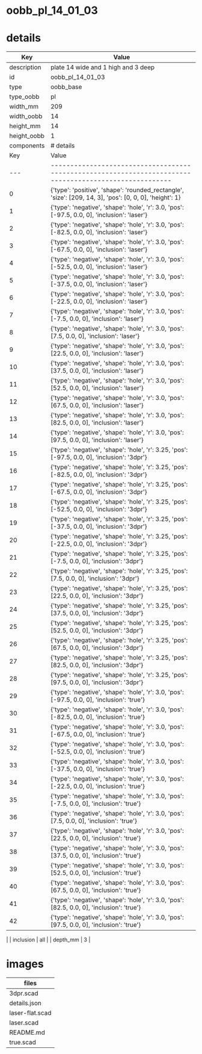 # oobb_pl_14_01_03
# details
| Key         | Value                                                                                                                                                                                                                                                                                                                                                                                                                                                                                                                                                                                                                                                                                                                                                                                                                                                                                                                                                                                                                                                                                                                                                                                                                                                                                                                                                                                                                                                                                                                                                                                                                                                                                                                                                                                                                                                                                                                                                                                                                                                                                                                                                                                                                                                                                                                                                                                                                                                                                                                                                                                                                                                                                                                                                                                                                                                                                                                                                                                                                                                                                                                                                                                                                                                                                                                                                                                                                                                                                                                                                                                                                                                                                                                                                                                                                                                                                                                                                                                                                                                                                                                                                                                                                  |
| ----------- | ---------------------------------------------------------------------------------------------------------------------------------------------------------------------------------------------------------------------------------------------------------------------------------------------------------------------------------------------------------------------------------------------------------------------------------------------------------------------------------------------------------------------------------------------------------------------------------------------------------------------------------------------------------------------------------------------------------------------------------------------------------------------------------------------------------------------------------------------------------------------------------------------------------------------------------------------------------------------------------------------------------------------------------------------------------------------------------------------------------------------------------------------------------------------------------------------------------------------------------------------------------------------------------------------------------------------------------------------------------------------------------------------------------------------------------------------------------------------------------------------------------------------------------------------------------------------------------------------------------------------------------------------------------------------------------------------------------------------------------------------------------------------------------------------------------------------------------------------------------------------------------------------------------------------------------------------------------------------------------------------------------------------------------------------------------------------------------------------------------------------------------------------------------------------------------------------------------------------------------------------------------------------------------------------------------------------------------------------------------------------------------------------------------------------------------------------------------------------------------------------------------------------------------------------------------------------------------------------------------------------------------------------------------------------------------------------------------------------------------------------------------------------------------------------------------------------------------------------------------------------------------------------------------------------------------------------------------------------------------------------------------------------------------------------------------------------------------------------------------------------------------------------------------------------------------------------------------------------------------------------------------------------------------------------------------------------------------------------------------------------------------------------------------------------------------------------------------------------------------------------------------------------------------------------------------------------------------------------------------------------------------------------------------------------------------------------------------------------------------------------------------------------------------------------------------------------------------------------------------------------------------------------------------------------------------------------------------------------------------------------------------------------------------------------------------------------------------------------------------------------------------------------------------------------------------------------------------------------- |
| description | plate 14 wide and 1 high and 3 deep                                                                                                                                                                                                                                                                                                                                                                                                                                                                                                                                                                                                                                                                                                                                                                                                                                                                                                                                                                                                                                                                                                                                                                                                                                                                                                                                                                                                                                                                                                                                                                                                                                                                                                                                                                                                                                                                                                                                                                                                                                                                                                                                                                                                                                                                                                                                                                                                                                                                                                                                                                                                                                                                                                                                                                                                                                                                                                                                                                                                                                                                                                                                                                                                                                                                                                                                                                                                                                                                                                                                                                                                                                                                                                                                                                                                                                                                                                                                                                                                                                                                                                                                                                                    |
| id          | oobb_pl_14_01_03                                                                                                                                                                                                                                                                                                                                                                                                                                                                                                                                                                                                                                                                                                                                                                                                                                                                                                                                                                                                                                                                                                                                                                                                                                                                                                                                                                                                                                                                                                                                                                                                                                                                                                                                                                                                                                                                                                                                                                                                                                                                                                                                                                                                                                                                                                                                                                                                                                                                                                                                                                                                                                                                                                                                                                                                                                                                                                                                                                                                                                                                                                                                                                                                                                                                                                                                                                                                                                                                                                                                                                                                                                                                                                                                                                                                                                                                                                                                                                                                                                                                                                                                                                                                       |
| type        | oobb_base                                                                                                                                                                                                                                                                                                                                                                                                                                                                                                                                                                                                                                                                                                                                                                                                                                                                                                                                                                                                                                                                                                                                                                                                                                                                                                                                                                                                                                                                                                                                                                                                                                                                                                                                                                                                                                                                                                                                                                                                                                                                                                                                                                                                                                                                                                                                                                                                                                                                                                                                                                                                                                                                                                                                                                                                                                                                                                                                                                                                                                                                                                                                                                                                                                                                                                                                                                                                                                                                                                                                                                                                                                                                                                                                                                                                                                                                                                                                                                                                                                                                                                                                                                                                              |
| type_oobb   | pl                                                                                                                                                                                                                                                                                                                                                                                                                                                                                                                                                                                                                                                                                                                                                                                                                                                                                                                                                                                                                                                                                                                                                                                                                                                                                                                                                                                                                                                                                                                                                                                                                                                                                                                                                                                                                                                                                                                                                                                                                                                                                                                                                                                                                                                                                                                                                                                                                                                                                                                                                                                                                                                                                                                                                                                                                                                                                                                                                                                                                                                                                                                                                                                                                                                                                                                                                                                                                                                                                                                                                                                                                                                                                                                                                                                                                                                                                                                                                                                                                                                                                                                                                                                                                     |
| width_mm    | 209                                                                                                                                                                                                                                                                                                                                                                                                                                                                                                                                                                                                                                                                                                                                                                                                                                                                                                                                                                                                                                                                                                                                                                                                                                                                                                                                                                                                                                                                                                                                                                                                                                                                                                                                                                                                                                                                                                                                                                                                                                                                                                                                                                                                                                                                                                                                                                                                                                                                                                                                                                                                                                                                                                                                                                                                                                                                                                                                                                                                                                                                                                                                                                                                                                                                                                                                                                                                                                                                                                                                                                                                                                                                                                                                                                                                                                                                                                                                                                                                                                                                                                                                                                                                                    |
| width_oobb  | 14                                                                                                                                                                                                                                                                                                                                                                                                                                                                                                                                                                                                                                                                                                                                                                                                                                                                                                                                                                                                                                                                                                                                                                                                                                                                                                                                                                                                                                                                                                                                                                                                                                                                                                                                                                                                                                                                                                                                                                                                                                                                                                                                                                                                                                                                                                                                                                                                                                                                                                                                                                                                                                                                                                                                                                                                                                                                                                                                                                                                                                                                                                                                                                                                                                                                                                                                                                                                                                                                                                                                                                                                                                                                                                                                                                                                                                                                                                                                                                                                                                                                                                                                                                                                                     |
| height_mm   | 14                                                                                                                                                                                                                                                                                                                                                                                                                                                                                                                                                                                                                                                                                                                                                                                                                                                                                                                                                                                                                                                                                                                                                                                                                                                                                                                                                                                                                                                                                                                                                                                                                                                                                                                                                                                                                                                                                                                                                                                                                                                                                                                                                                                                                                                                                                                                                                                                                                                                                                                                                                                                                                                                                                                                                                                                                                                                                                                                                                                                                                                                                                                                                                                                                                                                                                                                                                                                                                                                                                                                                                                                                                                                                                                                                                                                                                                                                                                                                                                                                                                                                                                                                                                                                     |
| height_oobb | 1                                                                                                                                                                                                                                                                                                                                                                                                                                                                                                                                                                                                                                                                                                                                                                                                                                                                                                                                                                                                                                                                                                                                                                                                                                                                                                                                                                                                                                                                                                                                                                                                                                                                                                                                                                                                                                                                                                                                                                                                                                                                                                                                                                                                                                                                                                                                                                                                                                                                                                                                                                                                                                                                                                                                                                                                                                                                                                                                                                                                                                                                                                                                                                                                                                                                                                                                                                                                                                                                                                                                                                                                                                                                                                                                                                                                                                                                                                                                                                                                                                                                                                                                                                                                                      |
| components  | # details
| Key | Value                                                                                                   |
| --- | ------------------------------------------------------------------------------------------------------- |
| 0   | {'type': 'positive', 'shape': 'rounded_rectangle', 'size': [209, 14, 3], 'pos': [0, 0, 0], 'height': 1} |
| 1   | {'type': 'negative', 'shape': 'hole', 'r': 3.0, 'pos': [-97.5, 0.0, 0], 'inclusion': 'laser'}           |
| 2   | {'type': 'negative', 'shape': 'hole', 'r': 3.0, 'pos': [-82.5, 0.0, 0], 'inclusion': 'laser'}           |
| 3   | {'type': 'negative', 'shape': 'hole', 'r': 3.0, 'pos': [-67.5, 0.0, 0], 'inclusion': 'laser'}           |
| 4   | {'type': 'negative', 'shape': 'hole', 'r': 3.0, 'pos': [-52.5, 0.0, 0], 'inclusion': 'laser'}           |
| 5   | {'type': 'negative', 'shape': 'hole', 'r': 3.0, 'pos': [-37.5, 0.0, 0], 'inclusion': 'laser'}           |
| 6   | {'type': 'negative', 'shape': 'hole', 'r': 3.0, 'pos': [-22.5, 0.0, 0], 'inclusion': 'laser'}           |
| 7   | {'type': 'negative', 'shape': 'hole', 'r': 3.0, 'pos': [-7.5, 0.0, 0], 'inclusion': 'laser'}            |
| 8   | {'type': 'negative', 'shape': 'hole', 'r': 3.0, 'pos': [7.5, 0.0, 0], 'inclusion': 'laser'}             |
| 9   | {'type': 'negative', 'shape': 'hole', 'r': 3.0, 'pos': [22.5, 0.0, 0], 'inclusion': 'laser'}            |
| 10  | {'type': 'negative', 'shape': 'hole', 'r': 3.0, 'pos': [37.5, 0.0, 0], 'inclusion': 'laser'}            |
| 11  | {'type': 'negative', 'shape': 'hole', 'r': 3.0, 'pos': [52.5, 0.0, 0], 'inclusion': 'laser'}            |
| 12  | {'type': 'negative', 'shape': 'hole', 'r': 3.0, 'pos': [67.5, 0.0, 0], 'inclusion': 'laser'}            |
| 13  | {'type': 'negative', 'shape': 'hole', 'r': 3.0, 'pos': [82.5, 0.0, 0], 'inclusion': 'laser'}            |
| 14  | {'type': 'negative', 'shape': 'hole', 'r': 3.0, 'pos': [97.5, 0.0, 0], 'inclusion': 'laser'}            |
| 15  | {'type': 'negative', 'shape': 'hole', 'r': 3.25, 'pos': [-97.5, 0.0, 0], 'inclusion': '3dpr'}           |
| 16  | {'type': 'negative', 'shape': 'hole', 'r': 3.25, 'pos': [-82.5, 0.0, 0], 'inclusion': '3dpr'}           |
| 17  | {'type': 'negative', 'shape': 'hole', 'r': 3.25, 'pos': [-67.5, 0.0, 0], 'inclusion': '3dpr'}           |
| 18  | {'type': 'negative', 'shape': 'hole', 'r': 3.25, 'pos': [-52.5, 0.0, 0], 'inclusion': '3dpr'}           |
| 19  | {'type': 'negative', 'shape': 'hole', 'r': 3.25, 'pos': [-37.5, 0.0, 0], 'inclusion': '3dpr'}           |
| 20  | {'type': 'negative', 'shape': 'hole', 'r': 3.25, 'pos': [-22.5, 0.0, 0], 'inclusion': '3dpr'}           |
| 21  | {'type': 'negative', 'shape': 'hole', 'r': 3.25, 'pos': [-7.5, 0.0, 0], 'inclusion': '3dpr'}            |
| 22  | {'type': 'negative', 'shape': 'hole', 'r': 3.25, 'pos': [7.5, 0.0, 0], 'inclusion': '3dpr'}             |
| 23  | {'type': 'negative', 'shape': 'hole', 'r': 3.25, 'pos': [22.5, 0.0, 0], 'inclusion': '3dpr'}            |
| 24  | {'type': 'negative', 'shape': 'hole', 'r': 3.25, 'pos': [37.5, 0.0, 0], 'inclusion': '3dpr'}            |
| 25  | {'type': 'negative', 'shape': 'hole', 'r': 3.25, 'pos': [52.5, 0.0, 0], 'inclusion': '3dpr'}            |
| 26  | {'type': 'negative', 'shape': 'hole', 'r': 3.25, 'pos': [67.5, 0.0, 0], 'inclusion': '3dpr'}            |
| 27  | {'type': 'negative', 'shape': 'hole', 'r': 3.25, 'pos': [82.5, 0.0, 0], 'inclusion': '3dpr'}            |
| 28  | {'type': 'negative', 'shape': 'hole', 'r': 3.25, 'pos': [97.5, 0.0, 0], 'inclusion': '3dpr'}            |
| 29  | {'type': 'negative', 'shape': 'hole', 'r': 3.0, 'pos': [-97.5, 0.0, 0], 'inclusion': 'true'}            |
| 30  | {'type': 'negative', 'shape': 'hole', 'r': 3.0, 'pos': [-82.5, 0.0, 0], 'inclusion': 'true'}            |
| 31  | {'type': 'negative', 'shape': 'hole', 'r': 3.0, 'pos': [-67.5, 0.0, 0], 'inclusion': 'true'}            |
| 32  | {'type': 'negative', 'shape': 'hole', 'r': 3.0, 'pos': [-52.5, 0.0, 0], 'inclusion': 'true'}            |
| 33  | {'type': 'negative', 'shape': 'hole', 'r': 3.0, 'pos': [-37.5, 0.0, 0], 'inclusion': 'true'}            |
| 34  | {'type': 'negative', 'shape': 'hole', 'r': 3.0, 'pos': [-22.5, 0.0, 0], 'inclusion': 'true'}            |
| 35  | {'type': 'negative', 'shape': 'hole', 'r': 3.0, 'pos': [-7.5, 0.0, 0], 'inclusion': 'true'}             |
| 36  | {'type': 'negative', 'shape': 'hole', 'r': 3.0, 'pos': [7.5, 0.0, 0], 'inclusion': 'true'}              |
| 37  | {'type': 'negative', 'shape': 'hole', 'r': 3.0, 'pos': [22.5, 0.0, 0], 'inclusion': 'true'}             |
| 38  | {'type': 'negative', 'shape': 'hole', 'r': 3.0, 'pos': [37.5, 0.0, 0], 'inclusion': 'true'}             |
| 39  | {'type': 'negative', 'shape': 'hole', 'r': 3.0, 'pos': [52.5, 0.0, 0], 'inclusion': 'true'}             |
| 40  | {'type': 'negative', 'shape': 'hole', 'r': 3.0, 'pos': [67.5, 0.0, 0], 'inclusion': 'true'}             |
| 41  | {'type': 'negative', 'shape': 'hole', 'r': 3.0, 'pos': [82.5, 0.0, 0], 'inclusion': 'true'}             |
| 42  | {'type': 'negative', 'shape': 'hole', 'r': 3.0, 'pos': [97.5, 0.0, 0], 'inclusion': 'true'}             |
 |
| inclusion   | all                                                                                                                                                                                                                                                                                                                                                                                                                                                                                                                                                                                                                                                                                                                                                                                                                                                                                                                                                                                                                                                                                                                                                                                                                                                                                                                                                                                                                                                                                                                                                                                                                                                                                                                                                                                                                                                                                                                                                                                                                                                                                                                                                                                                                                                                                                                                                                                                                                                                                                                                                                                                                                                                                                                                                                                                                                                                                                                                                                                                                                                                                                                                                                                                                                                                                                                                                                                                                                                                                                                                                                                                                                                                                                                                                                                                                                                                                                                                                                                                                                                                                                                                                                                                                    |
| depth_mm    | 3                                                                                                                                                                                                                                                                                                                                                                                                                                                                                                                                                                                                                                                                                                                                                                                                                                                                                                                                                                                                                                                                                                                                                                                                                                                                                                                                                                                                                                                                                                                                                                                                                                                                                                                                                                                                                                                                                                                                                                                                                                                                                                                                                                                                                                                                                                                                                                                                                                                                                                                                                                                                                                                                                                                                                                                                                                                                                                                                                                                                                                                                                                                                                                                                                                                                                                                                                                                                                                                                                                                                                                                                                                                                                                                                                                                                                                                                                                                                                                                                                                                                                                                                                                                                                      |

# images


| files |
| --- |
| 3dpr.scad |
| details.json |
| laser-flat.scad |
| laser.scad |
| README.md |
| true.scad |
